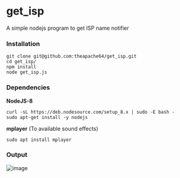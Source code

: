 # get_isp
A simple nodejs program to get ISP name notifier

### Installation

```
git clone git@github.com:theapache64/get_isp.git
cd get_isp/
npm install
node get_isp.js
```

### Dependencies

**NodeJS-8**

```
curl -sL https://deb.nodesource.com/setup_8.x | sudo -E bash -
sudo apt-get install -y nodejs
```

**mplayer** (To available sound effects)

```
sudo apt install mplayer
```



### Output

![image](https://user-images.githubusercontent.com/9678279/40905266-054405e6-67fb-11e8-8001-581a37d5ceed.png)
